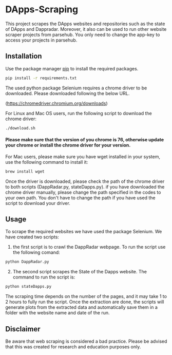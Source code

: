 # DApps-Scraping
This project scrapes the DApps websites and repositories such as the state of DApps and Dappradar. Moreover, it also can be used to run other website scraper projects from parsehub. You only need to change the app-key to access your projects in parsehub. 



## Installation

Use the package manager [pip](https://pip.pypa.io/en/stable/) to install the required packages.

```bash
pip install -r requirements.txt
```
The used python package Selenium requires a chrome driver to be downloaded. Please downloaded following the below URL.

(https://chromedriver.chromium.org/downloads)

For Linux and Mac OS users, run the following script to download the chrome driver:

```bash
./download.sh 
```
#### Please make sure that the version of you chrome is 76, otherwise update your chrome or install the chrome driver for your version.

For Mac users, please make sure you have wget installed in your system, use the following command to install it:

```bash
brew install wget 
```

Once the driver is downloaded, please check the path of the chrome driver to both scripts (DappRadar.py, stateDapps.py).
if you have downloaded the chrome driver manually, please change the path specified in the codes to your own path. You don't have to change the path if you have used the script to download your driver.


## Usage

To scrape the required websites we have used the package Selenium.
We have created two scripts:

1. the first script is to crawl the DappRadar webpage. To run the script use the following comand:

```bash
python DappRadar.py
```

2. The second script scrapes the State of the Dapps website. The command to run the script is:

```bash
python stateDapps.py
```

The scraping time depends on the number of the pages, and it may take 1 to 2 hours to fully run the script.
Once the extraction are done, the scripts will generate plots from the extracted data and automatically save them in a folder with the website name and date of the run.

## Disclaimer
Be aware that web scraping is considered a bad practice. Please be advised that this was created for research and education purposes only.  

